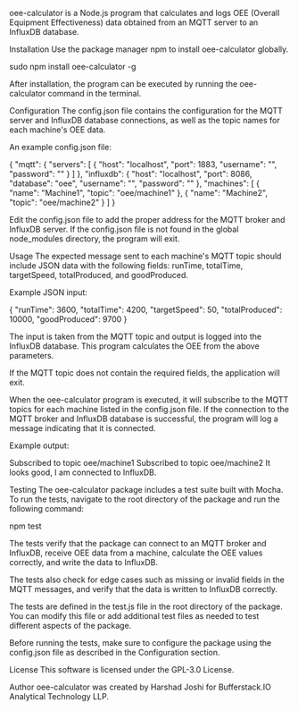 oee-calculator is a Node.js program that calculates and logs OEE (Overall Equipment Effectiveness) data obtained from an MQTT server to an InfluxDB database.

Installation
Use the package manager npm to install oee-calculator globally.

sudo npm install oee-calculator -g

After installation, the program can be executed by running the oee-calculator command in the terminal.

Configuration
The config.json file contains the configuration for the MQTT server and InfluxDB database connections, as well as the topic names for each machine's OEE data.

An example config.json file:

{
  "mqtt": {
    "servers": [
      {
        "host": "localhost",
        "port": 1883,
        "username": "",
        "password": ""
      }
    ]
  },
  "influxdb": {
    "host": "localhost",
    "port": 8086,
    "database": "oee",
    "username": "",
    "password": ""
    },
  "machines": [
    {
      "name": "Machine1",
      "topic": "oee/machine1"
    },
    {
      "name": "Machine2",
      "topic": "oee/machine2"
    }
  ]
}

Edit the config.json file to add the proper address for the MQTT broker and InfluxDB server. If the config.json file is not found in the global node_modules directory, the program will exit.

Usage
The expected message sent to each machine's MQTT topic should include JSON data with the following fields: runTime, totalTime, targetSpeed, totalProduced, and goodProduced.

Example JSON input:

{
    "runTime": 3600,
    "totalTime": 4200,
    "targetSpeed": 50,
    "totalProduced": 10000,
    "goodProduced": 9700
}


The input is taken from the MQTT topic and output is logged into the InfluxDB database. This program calculates the OEE from the above parameters.

If the MQTT topic does not contain the required fields, the application will exit.

When the oee-calculator program is executed, it will subscribe to the MQTT topics for each machine listed in the config.json file. If the connection to the MQTT broker and InfluxDB database is successful, the program will log a message indicating that it is connected.

Example output:

Subscribed to topic oee/machine1
Subscribed to topic oee/machine2
It looks good, I am connected to InfluxDB.

Testing
The oee-calculator package includes a test suite built with Mocha. To run the tests, navigate to the root directory of the package and run the following command:

npm test


The tests verify that the package can connect to an MQTT broker and InfluxDB, receive OEE data from a machine, calculate the OEE values correctly, and write the data to InfluxDB.

The tests also check for edge cases such as missing or invalid fields in the MQTT messages, and verify that the data is written to InfluxDB correctly.

The tests are defined in the test.js file in the root directory of the package. You can modify this file or add additional test files as needed to test different aspects of the package.

Before running the tests, make sure to configure the package using the config.json file as described in the Configuration section.


License
This software is licensed under the GPL-3.0 License.

Author
oee-calculator was created by Harshad Joshi for Bufferstack.IO Analytical Technology LLP.
